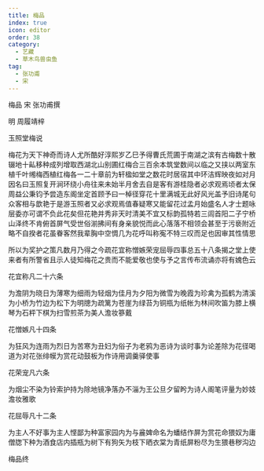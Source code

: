 ```yaml
---
title: 梅品
index: true
icon: editor
order: 38
category:
  - 艺藏
  - 草木鸟兽虫鱼
tag:
  - 张功甫
  - 宋
---
```


梅品 宋 张功甫撰  

明 周履靖梓  

玉照堂梅说  

梅花为天下神奇而诗人尤所酷好淳熙岁乙巳予得曹氏荒圃于南湖之滨有古梅数十散辍地十畆移种成列增取西湖北山别圃红梅合三百余本筑堂数间以临之又挟以两室东植千叶缃梅西植红梅各一二十章前为轩楹如堂之数花时居宿其中环洁辉映夜如对月因名曰玉照复开涧环绕小舟往来未始半月舍去自是客有游桂隐者必求观焉顷者太保周益公秉钧予尝造东阁坐定首顾予曰一棹径穿花十里满城无此好风光盖予旧诗尾句众客相与歆艳于是游玉照者又必求观焉值春疑寒又能留花过孟月始盛名人才士题咏层委亦可谓不负此花矣但花艳并秀非天时清美不宜又标韵孤特若三闾首阳二子宁桥山泽终不肯俯首屏气受世俗湔拂间有身亲貌悦而此心落落不相领会甚至于污亵附近略不自揆者花虽眷客然我辈胸中空惆几为花呼叫称寃不特三叹而足也因审其性情思  

所以为奖护之策凡数月乃得之今疏花宜称憎嫉荣宠屈辱四事总五十八条揭之堂上使来者有所警省且示人徒知梅花之贵而不能爱敬也使与予之言传布流诵亦将有媿色云  

花宜称凡二十六条  

为澹阴为晓日为薄寒为细雨为轻烟为佳月为夕阳为微雪为晚霞为珍禽为孤鹤为清溪为小桥为竹边为松下为明牕为疏篱为苍崖为绿苔为铜瓶为纸帐为林间吹笛为膝上横琴为石枰下棋为扫雪煎茶为美人澹妆篸戴  

花憎嫉凡十四条  

为狂风为连雨为烈日为苦寒为丑妇为俗子为老鸦为恶诗为谈时事为论差除为花径喝道为对花张绯幙为赏花动鼓板为作诗用调羹驿使事  

花荣宠凡六条  

为烟尘不染为铃索护持为除地镜净落办不淄为王公旦夕留盻为诗人阁笔评量为妙妓澹妆雅歌  

花屈辱凡十二条  

为主人不好事为主人悭鄙为种富家园内为与麄婢命名为蟠结作屏为赏花命猥奴为庸僧牎下种为酒食店内插瓶为树下有狗矢为枝下晒衣棠为青纸屏粉尽为生猥巷秽沟边  

梅品终  
